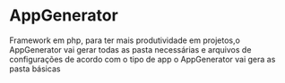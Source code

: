 # AppGenerator
Framework em php, para ter mais produtividade em projetos,o AppGenerator vai gerar todas as pasta necessárias e arquivos de configurações de acordo com o tipo de app o AppGenerator vai gera as pasta básicas 
